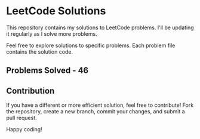 # LeetCode Solutions

This repository contains my solutions to LeetCode problems. I'll be updating it regularly as I solve more problems.

Feel free to explore solutions to specific problems. Each problem file contains the solution code.

## Problems Solved - 46

## Contribution

If you have a different or more efficient solution, feel free to contribute! Fork the repository, create a new branch, commit your changes, and submit a pull request.

Happy coding!


